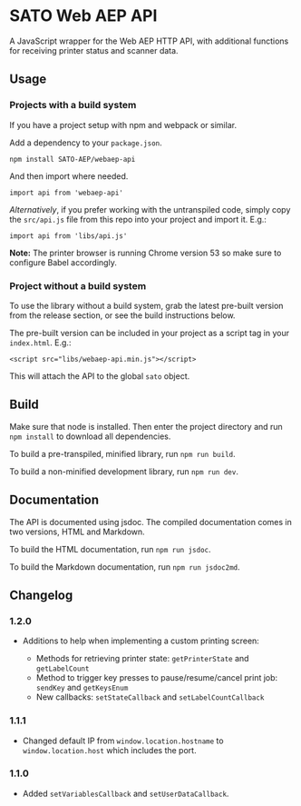 # SATO Web AEP API

A JavaScript wrapper for the Web AEP HTTP API, with additional functions for receiving printer status and scanner data.

## Usage
### Projects with a build system
If you have a project setup with npm and webpack or similar.

Add a dependency to your `package.json`.

`npm install SATO-AEP/webaep-api`

And then import where needed.

`import api from 'webaep-api'`

*Alternatively*, if you prefer working with the untranspiled code, simply copy the `src/api.js` file from this repo into your project and import it. E.g.:

`import api from 'libs/api.js'`

**Note:** The printer browser is running Chrome version 53 so make sure to configure Babel accordingly.

### Project without a build system
To use the library without a build system, grab the latest pre-built version from the release section, or see the build instructions below.

The pre-built version can be included in your project as a script tag in your `index.html`. E.g.:

`<script src="libs/webaep-api.min.js"></script>`

This will attach the API to the global `sato` object.

## Build

Make sure that node is installed. Then enter the project directory and run `npm install` to download all dependencies.

To build a pre-transpiled, minified library, run `npm run build`.

To build a non-minified development library, run `npm run dev`.

## Documentation

The API is documented using jsdoc. The compiled documentation comes in two versions, HTML and Markdown.

To build the HTML documentation, run `npm run jsdoc`.

To build the Markdown documentation, run `npm run jsdoc2md`.

## Changelog

### 1.2.0
* Additions to help when implementing a custom printing screen:

    * Methods for retrieving printer state: `getPrinterState` and `getLabelCount`
    * Method to trigger key presses to pause/resume/cancel print job: `sendKey` and `getKeysEnum`
    * New callbacks: `setStateCallback` and `setLabelCountCallback`
### 1.1.1
* Changed default IP from `window.location.hostname` to `window.location.host` which includes the port.

### 1.1.0

* Added `setVariablesCallback` and `setUserDataCallback`.
